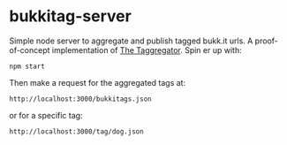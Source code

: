 bukkitag-server
===============

Simple node server to aggregate and publish tagged bukk.it urls. A proof-of-concept implementation of [The Taggregator](https://github.com/tangentialism/taggregator). Spin er up with:

`npm start`

Then make a request for the aggregated tags at:

`http://localhost:3000/bukkitags.json`

or for a specific tag:

`http://localhost:3000/tag/dog.json`


